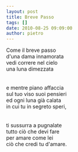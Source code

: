 ```yaml
---
layout: post
title: Breve Passo
tags: []
date: 2010-08-25 09:09:00
author: pietro
---
```

Come il breve passo<br/>d'una dama innamorata<br/>vedi correre nel cielo<br/>una luna dimezzata<br/><br/><br/>e mentre piano affaccia<br/>sul tuo viso suoi pensieri<br/>ed ogni luna già calata <br/>in cui tu in segreto speri,<br/><br/><br/>ti sussurra a pugnalate<br/>tutto ciò che devi fare<br/>per amare come lei<br/>ciò che credi tu d'amare.<br/>
